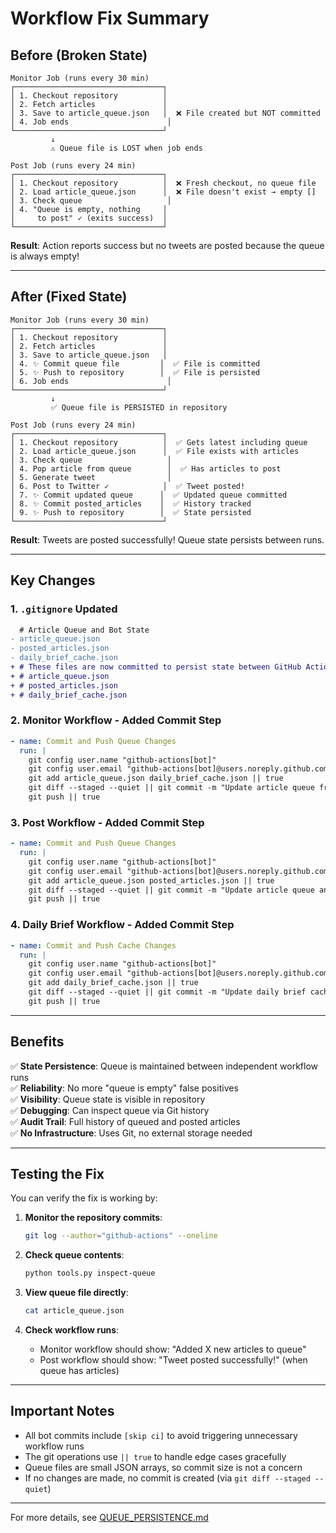 # Workflow Fix Summary

## Before (Broken State)

```
Monitor Job (runs every 30 min)
┌─────────────────────────────────┐
│ 1. Checkout repository          │
│ 2. Fetch articles               │
│ 3. Save to article_queue.json   │  ❌ File created but NOT committed
│ 4. Job ends                      │
└─────────────────────────────────┘
         ↓
         ⚠️ Queue file is LOST when job ends

Post Job (runs every 24 min)
┌─────────────────────────────────┐
│ 1. Checkout repository          │  ❌ Fresh checkout, no queue file
│ 2. Load article_queue.json      │  ❌ File doesn't exist → empty []
│ 3. Check queue                   │
│ 4. "Queue is empty, nothing     │
│     to post" ✓ (exits success)  │
└─────────────────────────────────┘
```

**Result**: Action reports success but no tweets are posted because the queue is always empty!

---

## After (Fixed State)

```
Monitor Job (runs every 30 min)
┌─────────────────────────────────┐
│ 1. Checkout repository          │
│ 2. Fetch articles               │
│ 3. Save to article_queue.json   │
│ 4. ✨ Commit queue file         │  ✅ File is committed
│ 5. ✨ Push to repository        │  ✅ File is persisted
│ 6. Job ends                      │
└─────────────────────────────────┘
         ↓
         ✅ Queue file is PERSISTED in repository

Post Job (runs every 24 min)
┌─────────────────────────────────┐
│ 1. Checkout repository          │  ✅ Gets latest including queue
│ 2. Load article_queue.json      │  ✅ File exists with articles
│ 3. Check queue                   │
│ 4. Pop article from queue        │  ✅ Has articles to post
│ 5. Generate tweet                │
│ 6. Post to Twitter ✓            │  ✅ Tweet posted!
│ 7. ✨ Commit updated queue      │  ✅ Updated queue committed
│ 8. ✨ Commit posted_articles    │  ✅ History tracked
│ 9. ✨ Push to repository        │  ✅ State persisted
└─────────────────────────────────┘
```

**Result**: Tweets are posted successfully! Queue state persists between runs.

---

## Key Changes

### 1. `.gitignore` Updated
```diff
  # Article Queue and Bot State
- article_queue.json
- posted_articles.json
- daily_brief_cache.json
+ # These files are now committed to persist state between GitHub Actions runs
+ # article_queue.json
+ # posted_articles.json
+ # daily_brief_cache.json
```

### 2. Monitor Workflow - Added Commit Step
```yaml
- name: Commit and Push Queue Changes
  run: |
    git config user.name "github-actions[bot]"
    git config user.email "github-actions[bot]@users.noreply.github.com"
    git add article_queue.json daily_brief_cache.json || true
    git diff --staged --quiet || git commit -m "Update article queue from monitor workflow [skip ci]"
    git push || true
```

### 3. Post Workflow - Added Commit Step
```yaml
- name: Commit and Push Queue Changes
  run: |
    git config user.name "github-actions[bot]"
    git config user.email "github-actions[bot]@users.noreply.github.com"
    git add article_queue.json posted_articles.json || true
    git diff --staged --quiet || git commit -m "Update article queue and posted articles from post workflow [skip ci]"
    git push || true
```

### 4. Daily Brief Workflow - Added Commit Step
```yaml
- name: Commit and Push Cache Changes
  run: |
    git config user.name "github-actions[bot]"
    git config user.email "github-actions[bot]@users.noreply.github.com"
    git add daily_brief_cache.json || true
    git diff --staged --quiet || git commit -m "Update daily brief cache from daily-brief workflow [skip ci]"
    git push || true
```

---

## Benefits

✅ **State Persistence**: Queue is maintained between independent workflow runs  
✅ **Reliability**: No more "queue is empty" false positives  
✅ **Visibility**: Queue state is visible in repository  
✅ **Debugging**: Can inspect queue via Git history  
✅ **Audit Trail**: Full history of queued and posted articles  
✅ **No Infrastructure**: Uses Git, no external storage needed  

---

## Testing the Fix

You can verify the fix is working by:

1. **Monitor the repository commits**:
   ```bash
   git log --author="github-actions" --oneline
   ```

2. **Check queue contents**:
   ```bash
   python tools.py inspect-queue
   ```

3. **View queue file directly**:
   ```bash
   cat article_queue.json
   ```

4. **Check workflow runs**:
   - Monitor workflow should show: "Added X new articles to queue"
   - Post workflow should show: "Tweet posted successfully!" (when queue has articles)

---

## Important Notes

- All bot commits include `[skip ci]` to avoid triggering unnecessary workflow runs
- The git operations use `|| true` to handle edge cases gracefully
- Queue files are small JSON arrays, so commit size is not a concern
- If no changes are made, no commit is created (via `git diff --staged --quiet`)

---

For more details, see [QUEUE_PERSISTENCE.md](./QUEUE_PERSISTENCE.md)
